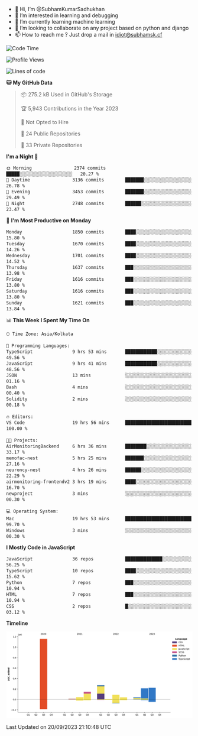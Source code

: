 - 👋 Hi, I’m @SubhamKumarSadhukhan
- 👀 I’m interested in learning and debugging
- 🌱 I’m currently learning machine learning
- 💞️ I’m looking to collaborate on any project based on python and django
- 📫 How to reach me ?
      Just drop a mail in idiot@subhamsk.cf

<!---
SubhamKumarSadhukhan/SubhamKumarSadhukhan is a ✨ special ✨ repository because its `README.md` (this file) appears on your GitHub profile.
You can click the Preview link to take a look at your changes.
--->


<!--START_SECTION:waka-->
![Code Time](http://img.shields.io/badge/Code%20Time-1%2C577%20hrs%2016%20mins-blue)

![Profile Views](http://img.shields.io/badge/Profile%20Views-11-blue)

![Lines of code](https://img.shields.io/badge/From%20Hello%20World%20I%27ve%20Written-2.2%20million%20lines%20of%20code-blue)

**🐱 My GitHub Data** 

> 📦 275.2 kB Used in GitHub's Storage 
 > 
> 🏆 5,943 Contributions in the Year 2023
 > 
> 🚫 Not Opted to Hire
 > 
> 📜 24 Public Repositories 
 > 
> 🔑 33 Private Repositories 
 > 
**I'm a Night 🦉** 

```text
🌞 Morning                2374 commits        █████░░░░░░░░░░░░░░░░░░░░   20.27 % 
🌆 Daytime                3136 commits        ███████░░░░░░░░░░░░░░░░░░   26.78 % 
🌃 Evening                3453 commits        ███████░░░░░░░░░░░░░░░░░░   29.49 % 
🌙 Night                  2748 commits        ██████░░░░░░░░░░░░░░░░░░░   23.47 % 
```
📅 **I'm Most Productive on Monday** 

```text
Monday                   1850 commits        ████░░░░░░░░░░░░░░░░░░░░░   15.80 % 
Tuesday                  1670 commits        ████░░░░░░░░░░░░░░░░░░░░░   14.26 % 
Wednesday                1701 commits        ████░░░░░░░░░░░░░░░░░░░░░   14.52 % 
Thursday                 1637 commits        ███░░░░░░░░░░░░░░░░░░░░░░   13.98 % 
Friday                   1616 commits        ███░░░░░░░░░░░░░░░░░░░░░░   13.80 % 
Saturday                 1616 commits        ███░░░░░░░░░░░░░░░░░░░░░░   13.80 % 
Sunday                   1621 commits        ███░░░░░░░░░░░░░░░░░░░░░░   13.84 % 
```


📊 **This Week I Spent My Time On** 

```text
🕑︎ Time Zone: Asia/Kolkata

💬 Programming Languages: 
TypeScript               9 hrs 53 mins       ████████████░░░░░░░░░░░░░   49.56 % 
JavaScript               9 hrs 41 mins       ████████████░░░░░░░░░░░░░   48.56 % 
JSON                     13 mins             ░░░░░░░░░░░░░░░░░░░░░░░░░   01.16 % 
Bash                     4 mins              ░░░░░░░░░░░░░░░░░░░░░░░░░   00.40 % 
Solidity                 2 mins              ░░░░░░░░░░░░░░░░░░░░░░░░░   00.18 % 

🔥 Editors: 
VS Code                  19 hrs 56 mins      █████████████████████████   100.00 % 

🐱‍💻 Projects: 
AirMonitoringBackend     6 hrs 36 mins       ████████░░░░░░░░░░░░░░░░░   33.17 % 
memofac-nest             5 hrs 25 mins       ███████░░░░░░░░░░░░░░░░░░   27.16 % 
neuroncy-nest            4 hrs 26 mins       ██████░░░░░░░░░░░░░░░░░░░   22.29 % 
airmonitoring-frontendv2 3 hrs 19 mins       ████░░░░░░░░░░░░░░░░░░░░░   16.70 % 
newproject               3 mins              ░░░░░░░░░░░░░░░░░░░░░░░░░   00.30 % 

💻 Operating System: 
Mac                      19 hrs 53 mins      █████████████████████████   99.70 % 
Windows                  3 mins              ░░░░░░░░░░░░░░░░░░░░░░░░░   00.30 % 
```

**I Mostly Code in JavaScript** 

```text
JavaScript               36 repos            ██████████████░░░░░░░░░░░   56.25 % 
TypeScript               10 repos            ████░░░░░░░░░░░░░░░░░░░░░   15.62 % 
Python                   7 repos             ███░░░░░░░░░░░░░░░░░░░░░░   10.94 % 
HTML                     7 repos             ███░░░░░░░░░░░░░░░░░░░░░░   10.94 % 
CSS                      2 repos             █░░░░░░░░░░░░░░░░░░░░░░░░   03.12 % 
```



**Timeline**

![Lines of Code chart](https://raw.githubusercontent.com/SubhamKumarSadhukhan/SubhamKumarSadhukhan/main/assets/bar_graph.png)


 Last Updated on 20/09/2023 21:10:48 UTC
<!--END_SECTION:waka-->
